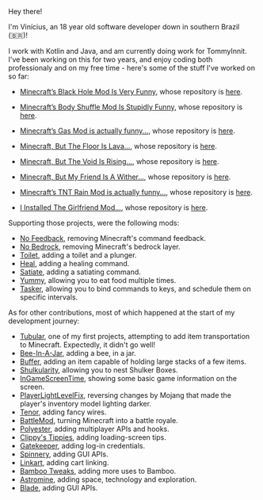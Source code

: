Hey there!

I'm Vinícius, an 18 year old software developer down in southern Brazil (🇧🇷)!

I work with Kotlin and Java, and am currently doing work for TommyInnit. I've been working on this for two years, and enjoy coding both professionaly and on my free time - here's some of the stuff I've worked on so far:

- [Minecraft’s Black Hole Mod Is Very Funny](https://www.youtube.com/watch?v=cd4ILT8LDoI), whose repository is [here](https://github.com/vini2003/Black-Hole).
- [Minecraft’s Body Shuffle Mod Is Stupidly Funny](https://www.youtube.com/watch?v=h9stFKuPGa8), whose repository is [here](https://github.com/vini2003/Body-Shuffle).
- [Minecraft’s Gas Mod is actually funny...](https://www.youtube.com/watch?v=UFZ5EMTcehA), whose repository is [here](https://github.com/vini2003/Harmful-Gas).
- [Minecraft, But The Floor Is Lava...](https://www.youtube.com/watch?v=rLSSaUv6DwQ), whose repository is [here](https://github.com/vini2003/Void-Rising).
- [Minecraft, But The Void Is Rising...](https://www.youtube.com/watch?v=rLSSaUv6DwQ), whose repository is [here](https://github.com/vini2003/The-Floor-Is-Lava).
- [Minecraft, But My Friend Is A Wither...](https://www.youtube.com/watch?v=epLQTad1kFU), whose repository is [here](https://github.com/vini2003/Wither-Morph).
- [Minecraft’s TNT Rain Mod is actually funny...](https://www.youtube.com/watch?v=RKdh459XsP8), whose repository is [here](https://github.com/vini2003/TNT-Rain).

- [I Installed The Girlfriend Mod...](https://www.youtube.com/watch?v=TRigGOh-_ys), whose repository is [here](https://github.com/vini2003/Girlfriend).

Supporting those projects, were the following mods:

- [No Feedback](https://github.com/vini2003/No-Feedback), removing Minecraft's command feedback.
- [No Bedrock](https://github.com/vini2003/No-Bedrock), removing Minecraft's bedrock layer.
- [Toilet](https://github.com/vini2003/Toilet), adding a toilet and a plunger.
- [Heal](https://github.com/vini2003/Heal), adding a healing command.
- [Satiate](https://github.com/vini2003/Satiate), adding a satiating command.
- [Yummy](https://github.com/vini2003/Yummy), allowing you to eat food multiple times.
- [Tasker](https://github.com/vini2003/Tasker), allowing you to bind commands to keys, and schedule them on specific intervals.

As for other contributions, most of which happened at the start of my development journey:

- [Tubular](https://github.com/vini2003/Tubular), one of my first projects, attempting to add item transportation to Minecraft. Expectedly, it didn't go well!
- [Bee-In-A-Jar](https://github.com/vini2003/Bee-in-a-Jar), adding a bee, in a jar.
- [Buffer](https://github.com/vini2003/Buffer), adding an item capable of holding large stacks of a few items.
- [Shulkularity](https://github.com/vini2003/Shulkularity), allowing you to nest Shulker Boxes.
- [InGameScreenTime](https://github.com/vini2003/InGameScreenTime), showing some basic game information on the screen.
- [PlayerLightLevelFix](https://github.com/vini2003/PlayerLightLevelFix), reversing changes by Mojang that made the player's inventory model lighting darker.
- [Tenor](https://github.com/vini2003/Tenor), adding fancy wires.
- [BattleMod](https://github.com/vini2003/BattleMod), turning Minecraft into a battle royale.
- [Polyester](https://github.com/vini2003/Polyester), adding multiplayer APIs and hooks.
- [Clippy's Tippies](https://github.com/vini2003/Clippys-Tippies), adding loading-screen tips.
- [Gatekeeper](https://github.com/vini2003/Gatekeeper), adding log-in credentials.
- [Spinnery](https://github.com/vini2003/Spinnery), adding GUI APIs.
- [Linkart](https://github.com/vini2003/Linkart), adding cart linking.
- [Bamboo Tweaks](https://github.com/vini2003/Bamboo-Tweaks), adding more uses to Bamboo.
- [Astromine](https://github.com/Mixinors/Astromine), adding space, technology and exploration.
- [Blade](https://github.com/Mixinors/Blade), adding GUI APIs.
